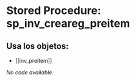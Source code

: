 # Stored Procedure: sp_inv_creareg_preitem

## Usa los objetos:
- [[inv_preitem]]

*No code available.*
